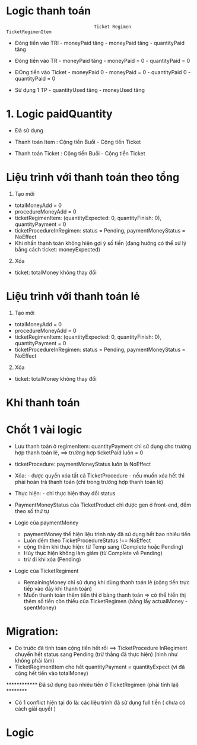 # Logic thanh toán

                                     Ticket Regimen                    TicketRegimenItem
- Đóng tiền vào TRI                 - moneyPaid tăng                 - moneyPaid tăng
                                                                     - quantityPaid tăng

- Đóng tiền vào TR                  - moneyPaid tăng                 - moneyPaid = 0
                                                                     - quantityPaid = 0


- ĐÓng tiền vào Ticket              - moneyPaid 0                   - moneyPaid = 0
                                    - quantityPaid 0                - quantityPaid = 0



- Sử dụng 1 TP                                                      - quantityUsed tăng
                                                                    - moneyUsed tăng

# 1. Logic paidQuantity
- Đã sử dụng

- Thanh toán Item   : Cộng tiền Buổi           - Cộng tiền Ticket
- Thanh toán Ticket : Cộng tiền Buổi           - Cộng tiền Ticket

# Liệu trình với thanh toán theo tổng

1. Tạo mới
- totalMoneyAdd = 0
- procedureMoneyAdd = 0
- ticketRegimenItem: (quantityExpected: 0, quantityFinish: 0), quantityPayment = 0
- ticketProcedureInRegimen: status = Pending, paymentMoneyStatus = NoEffect
- Khi nhấn thanh toán không hiện gợi ý số tiền (đang hướng có thể xử lý bằng cách ticket: moneyExpected)

2. Xóa
- ticket: totalMoney không thay đổi

# Liệu trình với thanh toán lẻ
1. Tạo mới
- totalMoneyAdd = 0
- procedureMoneyAdd = 0
- ticketRegimenItem: (quantityExpected: 0, quantityFinish: 0), quantityPayment = 0
- ticketProcedureInRegimen: status = Pending, paymentMoneyStatus = NoEffect

2. Xóa
- ticket: totalMoney không thay đổi


# Khi thanh toán

# Chốt 1 vài logic
- Lưu thanh toán ở regimenItem: quantityPayment chỉ sử dụng cho trường hợp thanh toán lẻ, 
  ==> trường hợp ticketPaid luôn = 0
- ticketProcedure: paymentMoneyStatus luôn là NoEffect
- Xóa: - được quyền xóa tất cả TicketProcedure 
       - nếu muốn xóa hết thì phải hoàn trả thanh toán (chỉ trong trường hợp thanh toán lẻ)
- Thực hiện: - chỉ thực hiện thay đổi status
- PaymentMoneyStatus của TicketProduct chỉ được gen ở front-end, đếm theo số thứ tự

- Logic của paymentMoney
  + paymentMoney thể hiện liệu trình này đã sử dụng hết bao nhiêu tiền
  + Luôn đếm theo TicketProcedureStatus !== NoEffect
  + cộng thêm khi thực hiện: từ Temp sang (Complete hoặc Pending)
  + Hủy thực hiện không làm giảm (từ Complete về Pending)
  + trừ đi khi xóa (Pending)

- Logic của TicketRegiment
  + RemainingMoney chỉ sử dụng khi dùng thanh toán lẻ (cộng tiền trực tiếp vào đây khi thanh toán)
  + Muốn thanh toán thêm tiền thì ở bảng thanh toán 
   => có thể hiển thị thêm số tiền còn thiếu của TicketRegimen (bằng lấy actualMoney - spentMoney)

# Migration:
- Do trước đã tính toán cộng tiền hết rồi
==> TicketProcedure InRegiment chuyển hết status sang Pending (trừ thằng đã thực hiện) (hình như không phải làm)
- TicketRegimentItem cho hết quantityPayment = quantityExpect (vì đã cộng hết tiền vào totalMoney)

************ Đã sử dụng bao nhiêu tiền ở TicketRegimen (phải tính lại) ********

- Có 1 conflict hiện tại đó là: các liệu trình đã sử dụng full tiền ( chưa có cách giải quyết )


# Logic